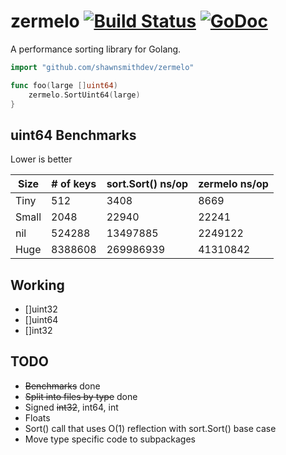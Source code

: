 zermelo [![Build Status](https://travis-ci.org/shawnsmithdev/zermelo.svg)](https://travis-ci.org/shawnsmithdev/zermelo) [![GoDoc](https://godoc.org/github.com/shawnsmithdev/zermelo?status.png)](https://godoc.org/github.com/shawnsmithdev/zermelo)
=========

A performance sorting library for Golang.

```go
import "github.com/shawnsmithdev/zermelo"

func foo(large []uint64)
    zermelo.SortUint64(large)
}
```

uint64 Benchmarks
-----------------

Lower is better

| Size  | # of keys | sort.Sort() ns/op | zermelo ns/op |
|-------|-----------|-------------------|---------------|
| Tiny  |512        |3408               |8669           |
| Small |2048       |22940              |22241          |
| nil   |524288     |13497885           |2249122        |
| Huge  |8388608    |269986939          |41310842       |

Working
-------

* []uint32
* []uint64
* []int32

TODO
----

* ~~Benchmarks~~ done
* ~~Split into files by type~~ done
* Signed ~~int32~~, int64, int
* Floats
* Sort() call that uses O(1) reflection with sort.Sort() base case
* Move type specific code to subpackages
